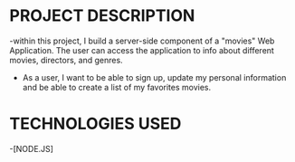
# PROJECT DESCRIPTION

-within this project, I build a server-side component of a "movies" Web Application. The user can access the application to info about different movies, directors, and genres.

- As a user, I want to be able to sign up, update my personal information and be able to create a list of my favorites movies.

# TECHNOLOGIES USED

-[NODE.JS]
